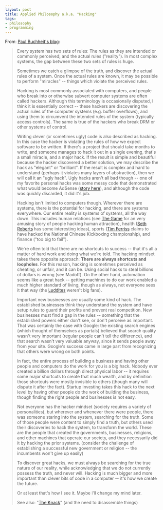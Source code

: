 ```yaml
---
layout: post
title: Applied Philosophy a.k.a. "Hacking"
tags:
- philosophy
- programming
---
```


From: [Paul Buchheit's blog](http://paulbuchheit.blogspot.com/2009/10/applied-philosophy-aka-hacking.html):

> Every system has two sets of rules: The rules as they are intended or commonly perceived, and the actual rules ("reality"). In most complex systems, the gap between these two sets of rules is huge.
> 
> Sometimes we catch a glimpse of the truth, and discover the actual rules of a system. Once the actual rules are known, it may be possible to perform "miracles" -- things which violate the perceived rules.
> 
> Hacking is most commonly associated with computers, and people who break into or otherwise subvert computer systems are often called hackers. Although this terminology is occasionally disputed, I think it is essentially correct -- these hackers are discovering the actual rules of the computer systems (e.g. buffer overflows), and using them to circumvent the intended rules of the system (typically access controls). The same is true of the hackers who break DRM or other systems of control.
> 
> Writing clever (or sometimes ugly) code is also described as hacking. In this case the hacker is violating the rules of how we expect software to be written. If there's a project that should take months to write, and someone manages to hack it out in a single evening, that's a small miracle, and a major hack. If the result is simple and beautiful because the hacker discovered a better solution, we may describe the hack as "elegant" or "brilliant". If the result is complex and hard to understand (perhaps it violates many layers of abstraction), then we will call it an "ugly hack". Ugly hacks aren't all bad though -- one of my favorite personal hacks was some messy code that demonstrated what would become AdSense ([story here](http://paulbuchheit.blogspot.com/2009/01/communicating-with-code.html)), and although the code was quickly discarded, it did it's job.
> 
> Hacking isn't limited to computers though. Wherever there are systems, there is the potential for hacking, and there are systems everywhere. Our entire reality is systems of systems, all the way down. This includes human relations (see [The Game](http://www.amazon.com/Game-Penetrating-Secret-Society-Artists/dp/0060554738/) for an very amusing story of people hacking human attraction), health ([Seth Roberts](http://blog.sethroberts.net/) has some interesting ideas), sports ([Tim Ferriss](http://en.wikipedia.org/wiki/Timothy_Ferriss) claims to have hacked the National Chinese Kickboxing championship), and finance ("too big to fail").
> 
> We're often told that there are no shortcuts to success -- that it's all a matter of hard work and doing what we're told. The hacking mindset takes there opposite approach: **There are always shortcuts and loopholes**. For this reason, hacking is sometimes perceived as cheating, or unfair, and it can be. Using social hacks to steal billions of dollars is wrong (see Madoff). On the other hand, automation seems like a great hack -- getting machines to do our work enabled a much higher standard of living, though as always, not everyone sees it that way (the [Luddites](http://en.wikipedia.org/wiki/Luddite) weren't big fans).
> 
> Important new businesses are usually some kind of hack. The established businesses think they understand the system and have setup rules to guard their profits and prevent real competition. New businesses must find a gap in the rules -- something that the established powers either don't see, or don't perceive as important. That was certainly the case with Google: the existing search engines (which thought of themselves as portals) believed that search quality wasn't very important (regular people can't tell the difference), and that search wasn't very valuable anyway, since it sends people away from your site. Google's success came in large part from recognizing that others were wrong on both points.
> 
> In fact, the entire process of building a business and having other people and computers do the work for you is a big hack. Nobody ever created a billion dollars through direct physical labor -- it requires some major shortcuts to create that much wealth, and by definition those shortcuts were mostly invisible to others (though many will dispute it after the fact). Startup investing takes this hack to the next level by having other people do the work of building the business, though finding the right people and businesses is not easy.
> 
> Not everyone has the hacker mindset (society requires a variety of personalities), but wherever and whenever there were people, there was someone staring into the system, searching for the truth. Some of those people were content to simply find a truth, but others used their discoveries to hack the system, to transform the world. These are the people that created the governments, businesses, religions, and other machines that operate our society, and they necessarily did it by hacking the prior systems. (consider the challenge of establishing a successful new government or religion -- the incumbents won't give up easily)
> 
> To discover great hacks, we must always be searching for the true nature of our reality, while acknowledging that we do not currently possess the truth, and never will. Hacking is much bigger and more important than clever bits of code in a computer -- it's how we create the future.
> 
> Or at least that's how I see it. Maybe I'll change my mind later.
> 
> See also: "[The Knack](http://www.youtube.com/watch?v=qOtoujYOWw0)" (and the need to disassemble things)